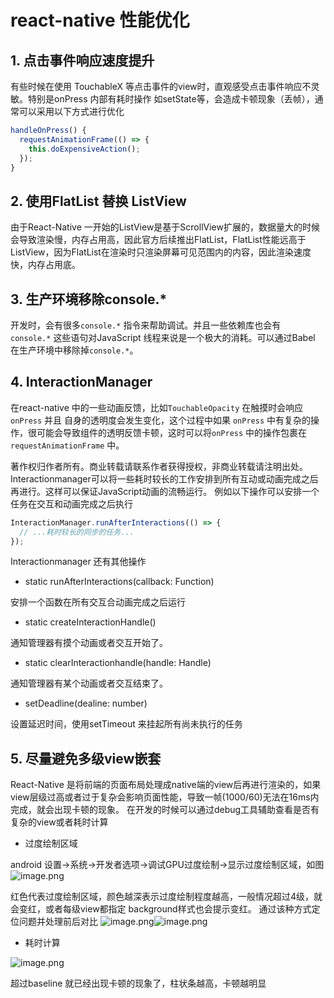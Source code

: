 # react-native 性能优化

## 1. 点击事件响应速度提升
有些时候在使用 TouchableX 等点击事件的view时，直观感受点击事件响应不灵敏。特别是onPress 内部有耗时操作 如setState等，会造成卡顿现象（丢帧），通常可以采用以下方式进行优化

```javascript
handleOnPress() {
  requestAnimationFrame(() => {
    this.doExpensiveAction();
  });
}
```

## 2. 使用FlatList 替换 ListView

由于React-Native 一开始的ListView是基于ScrollView扩展的，数据量大的时候会导致渲染慢，内存占用高，因此官方后续推出FlatList，FlatList性能远高于ListView，因为FlatList在渲染时只渲染屏幕可见范围内的内容，因此渲染速度快，内存占用底。

## 3. 生产环境移除console.*

开发时，会有很多`console.*` 指令来帮助调试。并且一些依赖库也会有`console.*` 这些语句对JavaScript 线程来说是一个极大的消耗。可以通过Babel 在生产环境中移除掉`console.*`。

## 4. InteractionManager
在react-native 中的一些动画反馈，比如`TouchableOpacity`  在触摸时会响应 `onPress`  并且 自身的透明度会发生变化，这个过程中如果 `onPress`  中有复杂的操作，很可能会导致组件的透明反馈卡顿，这时可以将`onPress`  中的操作包裹在 `requestAnimationFrame`  中。

著作权归作者所有。商业转载请联系作者获得授权，非商业转载请注明出处。
Interactionmanager可以将一些耗时较长的工作安排到所有互动或动画完成之后再进行。这样可以保证JavaScript动画的流畅运行。
例如以下操作可以安排一个任务在交互和动画完成之后执行

```javascript
InteractionManager.runAfterInteractions(() => {
  // ...耗时较长的同步的任务...
});
```

Interactionmanager 还有其他操作

- static runAfterInteractions(callback: Function) 

安排一个函数在所有交互合动画完成之后运行

- static createInteractionHandle()

通知管理器有摸个动画或者交互开始了。

- static clearInteractionhandle(handle: Handle)

通知管理器有某个动画或者交互结束了。

- setDeadline(dealine: number) 

设置延迟时间，使用setTimeout 来挂起所有尚未执行的任务


## 5. 尽量避免多级view嵌套
React-Native 是将前端的页面布局处理成native端的view后再进行渲染的，如果view层级过高或者过于复杂会影响页面性能，导致一帧(1000/60)无法在16ms内完成，就会出现卡顿的现象。
在开发的时候可以通过debug工具辅助查看是否有复杂的view或者耗时计算

- 过度绘制区域

android 设置->系统->开发者选项->调试GPU过度绘制->显示过度绘制区域，如图
![image.png](https://intranetproxy.alipay.com/skylark/lark/0/2019/png/114906/1573694702829-2f26659c-d525-4f06-ac79-813de7c5005d.png#align=left&display=inline&height=537&name=image.png&originHeight=1570&originWidth=880&size=349010&status=done&width=301)

红色代表过度绘制区域，颜色越深表示过度绘制程度越高，一般情况超过4级，就会变红，或者每级view都指定
background样式也会提示变红。
通过该种方式定位问题并处理前后对比
![image.png](https://intranetproxy.alipay.com/skylark/lark/0/2019/png/114906/1573696544469-0452183c-43dd-4c87-9fc8-6f54d522db44.png#align=left&display=inline&height=557&name=image.png&originHeight=1568&originWidth=884&size=456901&status=done&width=314)![image.png](https://intranetproxy.alipay.com/skylark/lark/0/2019/png/114906/1573696564462-96490d6f-074d-4a07-81e6-6af65d67c964.png#align=left&display=inline&height=555&name=image.png&originHeight=1564&originWidth=882&size=468700&status=done&width=313)

- 耗时计算

![image.png](https://intranetproxy.alipay.com/skylark/lark/0/2019/png/114906/1573695266495-79263e05-6012-4506-82b6-dfb55fa14230.png#align=left&display=inline&height=579&name=image.png&originHeight=1396&originWidth=784&size=516196&status=done&width=325)

超过baseline 就已经出现卡顿的现象了，柱状条越高，卡顿越明显
